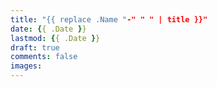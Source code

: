```yaml
---
title: "{{ replace .Name "-" " " | title }}"
date: {{ .Date }}
lastmod: {{ .Date }}
draft: true
comments: false
images:
---
```


